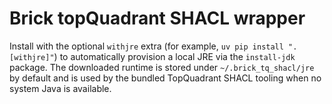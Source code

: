 # Brick topQuadrant SHACL wrapper

Install with the optional `withjre` extra (for example, `uv pip install ".[withjre]"`)
to automatically provision a local JRE via the `install-jdk` package. The downloaded
runtime is stored under `~/.brick_tq_shacl/jre` by default and is used by the bundled
TopQuadrant SHACL tooling when no system Java is available.

